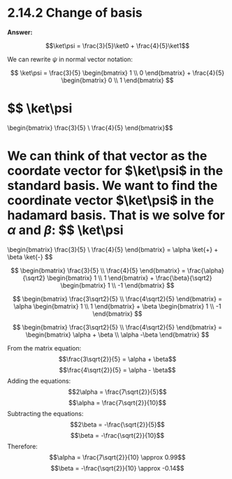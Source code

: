 # 2.14.2 Change of basis

**Answer:**

$$\ket\psi = \frac{3}{5}\ket0 + \frac{4}{5}\ket1$$

We can rewrite $\psi$ in normal vector notation:

$$
\ket\psi =
\frac{3}{5} 
\begin{bmatrix}
1 \\
0
\end{bmatrix} +
\frac{4}{5} 
\begin{bmatrix}
0 \\
1
\end{bmatrix}
$$

$$
\ket\psi
=
\begin{bmatrix}
\frac{3}{5} \\
\frac{4}{5} 
\end{bmatrix}$$

We can think of that vector as the coordate vector for $\ket\psi$ in the standard basis. We want to find the coordinate vector $\ket\psi$ in the hadamard basis. That is we solve for $\alpha$ and $\beta$:
$$
\ket\psi
=
\begin{bmatrix}
\frac{3}{5} \\
\frac{4}{5} 
\end{bmatrix}
= \alpha \ket{+} + \beta \ket{-}
$$

$$
\begin{bmatrix}
\frac{3}{5} \\
\frac{4}{5} 
\end{bmatrix} =
\frac{\alpha}{\sqrt2}
\begin{bmatrix}
1 \\
1
\end{bmatrix} +
\frac{\beta}{\sqrt2} 
\begin{bmatrix}
1 \\
-1
\end{bmatrix}
$$


$$
\begin{bmatrix}
\frac{3\sqrt2}{5} \\
\frac{4\sqrt2}{5} 
\end{bmatrix} =
\alpha
\begin{bmatrix}
1 \\
1
\end{bmatrix} +
\beta
\begin{bmatrix}
1 \\
-1
\end{bmatrix}
$$


$$
\begin{bmatrix}
\frac{3\sqrt2}{5} \\
\frac{4\sqrt2}{5} 
\end{bmatrix} =
\begin{bmatrix}
\alpha + \beta \\
\alpha -\beta
\end{bmatrix}
$$

From the matrix equation:
$$\frac{3\sqrt{2}}{5} = \alpha + \beta$$
$$\frac{4\sqrt{2}}{5} = \alpha - \beta$$
Adding the equations:
$$2\alpha = \frac{7\sqrt{2}}{5}$$
$$\alpha = \frac{7\sqrt{2}}{10}$$
Subtracting the equations:
$$2\beta = -\frac{\sqrt{2}}{5}$$
$$\beta = -\frac{\sqrt{2}}{10}$$
Therefore:
$$\alpha = \frac{7\sqrt{2}}{10} \approx 0.99$$
$$\beta = -\frac{\sqrt{2}}{10} \approx -0.14$$